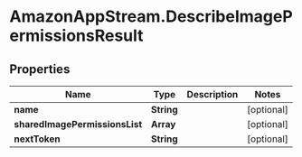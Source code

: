 # AmazonAppStream.DescribeImagePermissionsResult

## Properties

Name | Type | Description | Notes
------------ | ------------- | ------------- | -------------
**name** | **String** |  | [optional] 
**sharedImagePermissionsList** | **Array** |  | [optional] 
**nextToken** | **String** |  | [optional] 


